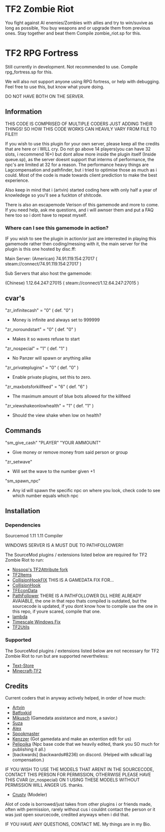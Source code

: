 # TF2 Zombie Riot

You fight against AI enemies/Zombies with allies and try to win/suvive as long as possible, You buy weapons and or upgrade them from previous ones. Stay together and beat them
Compile zombie_riot.sp for this.

# TF2 RPG Fortress

Still currently in development. Not recommended to use.
Compile rpg_fortress.sp for this.

We will also not support anyone using RPG fortress, or help with debugging.
Feel free to use this, but know what youre doing.

DO NOT HAVE BOTH ON THE SERVER.

## Information

THIS CODE IS COMPRISED OF MULTIPLE CODERS JUST ADDING THEIR THINGS!
SO HOW THIS CODE WORKS CAN HEAVILY VARY FROM FILE TO FILE!!!

If you wish to use this plugin for your own server, please keep all the credits that are here or i WILL cry.
Do not go above 14 players(you can have 32 slots, i recommend 16+) but dont allow more inside the plugin itself (Inside queue.sp), as the server doesnt support that interms of performance, the npc's are limited at 32 for a reason.
The performance heavy things are Lagcompensation and pathfinder, but i tried to optimise those as much as i could.
Most of the code is made towards client prediction to make the best experience.

Also keep in mind that i (artvin) started coding here with only half a year of knowledege so you'll see a fuckton of shitcode.

There is also an escapemode Verison of this gamemode and more to come. If you need help, ask me questions, and i will awnser them and put a FAQ here too so i dont have to repeat myself.

### Where can I see this gamemode in action?

IF you wish to see the plugin in action/or just are interrested in playing this gamemode rather then coding/messing with it, the main server for the plugin is this one hosted by disc.ff:

Main Server:
(American)
74.91.119.154:27017 ( steam://connect/74.91.119.154:27017 )

Sub Servers that also host the gamemode:

(Chinese)
1.12.64.247:27015 ( steam://connect/1.12.64.247:27015 ) 
 
## cvar's

"zr_infinitecash" = "0" ( def. "0" )
 - Money is infinite and always set to 999999
  
"zr_noroundstart" = "0" ( def. "0" )
 - Makes it so waves refuse to start
 
"zr_nospecial" = "1" ( def. "1" )
 - No Panzer will spawn or anything alike
 
"zr_privateplugins" = "0" ( def. "0" )
 - Enable private plugins, set this to zero.
 
"zr_maxbotsforkillfeed" = "6" ( def. "6" )
 - The maximum amount of blue bots allowed for the killfeed
 
"zr_viewshakeonlowhealth" = "1" ( def. "1" )
 - Should the view shake when low on health?
 
 
 
 
## Commands

"sm_give_cash" "PLAYER" "YOUR AMMOUNT"
 - Give money or remove money from said person or group

"zr_setwave" 
- Will set the wave to the number given +1

"sm_spawn_npc" 
- Any id will spawn the specific npc on where you look, check code to see which number equals which npc

## Installation

### Dependencies

Sourcemod 1.11
1.11 Compiler

WINDOWS SERVER IS A MUST DUE TO PATHFOLLOWER!!

The SourceMod plugins / extensions listed below are required for TF2 Zombie Riot to run:

- [Nosoop's TF2Attribute fork](https://github.com/nosoop/tf2attributes)
- [TF2Items](https://github.com/asherkin/TF2Items)
- [CollisionHookFIX](https://github.com/SlidyBat/CollisionHook) THIS IS A GAMEDATA FIX FOR...
- [CollisionHook](https://github.com/Adrianilloo/Collisionhook)
- [TFEconData](https://github.com/nosoop/SM-TFEconData)
- [PathFollower](https://github.com/Pelipoika/PathFollower) THERE IS A PATHFOLLOWER DLL HERE ALREADY AVAIABLE, the one in that repo thats compiled is outdated, but the sourcecode is updated, if you dont know how to compile use the one in this repo, if youre scared, compile that one.
- [lambda](https://github.com/Batfoxkid/lambda)
- [Timescale Windows Fix](https://forums.alliedmods.net/showthread.php?t=324264)
- [TF2Utils](https://github.com/nosoop/SM-TFUtils)

### Supported

The SourceMod plugins / extensions listed below are not necessary for TF2 Zombie Riot to run but are supported nevertheless:

- [Text-Store](https://github.com/Batfoxkid/Text-Store)
- [Minecraft-TF2](https://github.com/Batfoxkid/Minecraft-TF2/tree/logic)

## Credits

Current coders that in anyway actively helped, in order of how much:

- [Artvin](https://github.com/artvin01)
- [Batfoxkid](https://github.com/Batfoxkid)
- [Mikusch](https://github.com/Mikusch) (Gamedata assistance and more, a savior.)
- [Suza](https://github.com/Zabaniya001/)
- [Alex](https://github.com/JustAlex14)
- [Spookmaster](https://github.com/SupremeSpookmaster)
- [Kenzzer](https://github.com/Kenzzer) (Got gamedata and make an extention edit for us)
- [Pelipoika](https://github.com/Pelipoika) (Npc base code that we heavily edited, thank you SO much for publishing it all.)
- [backwards] (backwards#8236) on discord. (Helped with sdkcall lag compensation.)

IF YOU WISH TO USE THE MODELS THAT ARENT IN THE SOURCECODE, CONTACT THIS PERSON FOR PERMISSION, OTHERWISE PLEASE HAVE THIS CVAR (zr_nospecial) ON 1
USING THESE MODELS WITHOUT PERMISSION WILL ANGER US. thanks.

- [Crusty](https://steamcommunity.com/profiles/76561198097667312/) (Modeler)

Alot of code is borrowed/just takes from other plugins i or friends made, often with permission,
rarely without cus i couldnt contact the person or it was just open sourcecode, credited anyways when i did that.

IF YOU HAVE ANY QUESTIONS, CONTACT ME. My things are in my Bio.
